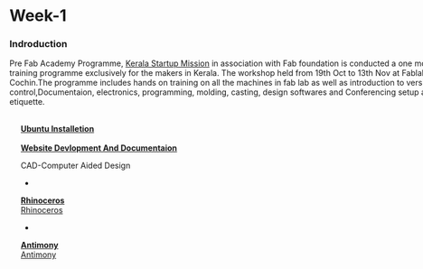 <div style="width:800px;">

# Week-1

### Indroduction

Pre Fab Academy Programme, [Kerala Startup Mission](https://startupmission.kerala.gov.in/) in association with Fab foundation is conducted a one month training programme exclusively for the makers in Kerala. The workshop held from 19th Oct to 13th Nov at Fablab Cochin.The programme includes hands on training on all the machines in fab lab as well as introduction to version control,Documentaion,  electronics, programming, molding, casting, design softwares and Conferencing setup and etiquette.

<div style="margin-left:2.5%">
<br>
<b><a href=week1_1.html>Ubuntu Installetion</a></b><br>
<br>
<b><a href=week1_2.html>Website Devlopment And Documentaion</a></b><br>

CAD-Computer Aided Design

* <br>
<b><a href=week1_1.html>Rhinoceros</a></b><br>[Rhinoceros](week1_3.html)

* <br>
<b><a href=week1_1.html>Antimony</a></b><br>[Antimony](week1_4.html)


 </div>